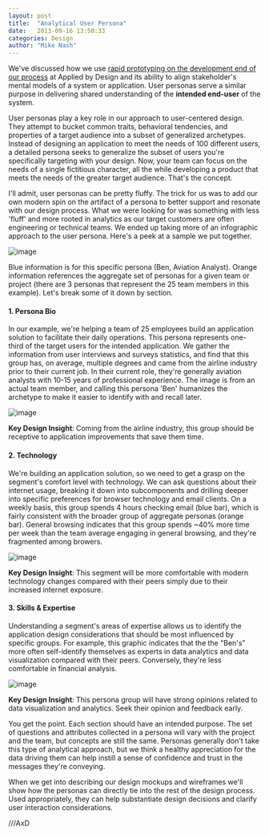 ```yaml
---
layout: post
title:  "Analytical User Persona"
date:   2013-09-16 13:50:33
categories: Design
author: "Mike Nash"
---
```


We've discussed how we use [rapid prototyping on the development end of our process](http://blog.appliedbydesign.com/development/2013/09/10/mitigating-risk-with-prototypes.html) at Applied by Design and its ability to align stakeholder's mental models of a system or application.  User personas serve a similar purpose in delivering shared understanding of the **intended end-user** of the system.  

User personas play a key role in our approach to user-centered design.  They attempt to bucket common traits, behavioral tendencies, and properties of a target audience into a subset of generalized archetypes.  Instead of designing an application to meet the needs of 100 different users, a detailed persona seeks to generalize the subset of users you're specifically targeting with your design.  Now, your team can focus on the needs of a single fictitious character, all the while developing a product that meets the needs of the greater target audience.  That's the concept.

I'll admit, user personas can be pretty fluffy.  The trick for us was to add our own modern spin on the artifact of a persona to better support and resonate with our design process.  What we were looking for was something with less 'fluff' and more rooted in analytics as our target customers are often engineering or technical teams.  We ended up taking more of an infographic approach to the user persona.  Here's a peek at a sample we put together.  

![image](/image/Analytical-User-Persona.png)

Blue information is for this specific persona (Ben, Aviation Analyst).  Orange information references the aggregate set of personas for a given team or project (there are 3 personas that represent the 25 team members in this example).  Let's break some of it down by section.

#### 1. Persona Bio

In our example, we're helping a team of 25 employees build an application solution to facilitate their daily operations.  This persona represents one-third of the target users for the intended application.  We gather the information from user interviews and surveys statistics, and find that this group has, on average, multiple degrees and came from the airline industry prior to their current job.  In their current role, they're generally aviation analysts with 10-15 years of professional experience.  The image is from an actual team member, and calling this persona 'Ben' humanizes the archetype to make it easier to identify with and recall later.

![image](/image/bio-header.png)

**Key Design Insight**: Coming from the airline industry, this group should be receptive to application improvements that save them time. 


#### 2. Technology
We're building an application solution, so we need to get a grasp on the segment's comfort level with technology.  We can ask questions about their internet usage, breaking it down into subcomponents and drilling deeper into specific preferences for browser technology and email clients.  On a weekly basis, this group spends 4 hours checking email (blue bar), which is fairly consistent with the broader group of aggregate personas (orange bar).  General browsing indicates that this group spends ~40% more time per week than the team average engaging in general browsing, and they're fragmented among browers.  

![image](/image/technology.png)


**Key Design Insight**: This segment will be more comfortable with modern technology changes compared with their peers simply due to their increased internet exposure.


#### 3. Skills & Expertise
Understanding a segment's areas of expertise allows us to identify the application design considerations that should be most influenced by specific groups.  For example, this graphic indicates that the the "Ben's" more often self-identify themselves as experts in data analytics and data visualization compared with their peers.  Conversely, they're less comfortable in financial analysis.

![image](/image/expertise.png)

**Key Design Insight**: This persona group will have strong opinions related to data visualization and analytics. Seek their opinion and feedback early.

You get the point.  Each section should have an intended purpose.  The set of questions and attributes collected in a persona will vary with the project and the team, but concepts are still the same.  Personas generally don't take this type of analytical approach, but we think a healthy appreciation for the data driving them can help instill a sense of confidence and trust in the messages they're conveying.  

When we get into describing our design mockups and wireframes we'll show how the personas can directly tie into the rest of the design process.  Used appropriately, they can help substantiate design decisions and clarify user interaction considerations.  


///AxD




